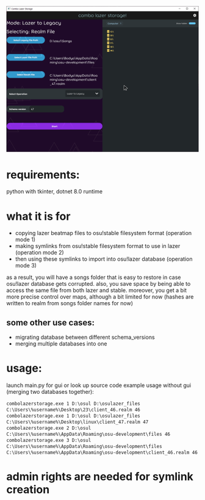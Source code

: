 ![Demo Screenshot](demo.png)

# requirements:
python with tkinter, dotnet 8.0 runtime

# what it is for
- copying lazer beatmap files to osu!stable filesystem format (operation mode 1)
- making symlinks from osu!stable filesystem format to use in lazer (operation mode 2)
- then using these symlinks to import into osu!lazer database (operation mode 3)

as a result, you will have a songs folder that is easy to restore in case osu!lazer database gets corrupted. also, you save space by being able to access the same file from both lazer and stable.
moreover, you get a bit more precise control over maps, although a bit limited for now (hashes are written to realm from songs folder names for now)

## some other use cases:
- migrating database between different schema_versions
- merging multiple databases into one
# usage:
launch main.py for gui or look up source code
example usage without gui (merging two databases together):
```
combolazerstorage.exe 1 D:\osul D:\osulazer_files C:\Users\%username%\Desktop\23\client_46.realm 46
combolazerstorage.exe 1 D:\osul D:\osulazer_files C:\Users\%username%\Desktop\linux\client_47.realm 47
combolazerstorage.exe 2 D:\osul C:\Users\%username%\AppData\Roaming\osu-development\files 46
combolazerstorage.exe 3 D:\osul C:\Users\%username%\AppData\Roaming\osu-development\files C:\Users\%username%\AppData\Roaming\osu-development\client_46.realm 46
```
# admin rights are needed for symlink creation
